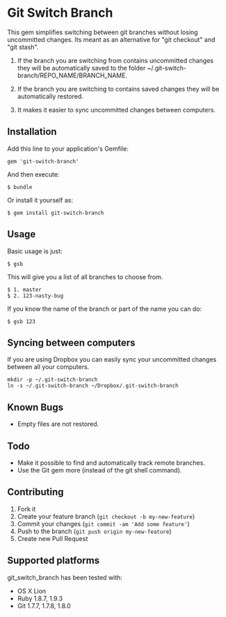 # Git Switch Branch

This gem simplifies switching between git branches without losing uncommitted changes. Its meant as an alternative for "git checkout" and "git stash".

1. If the branch you are switching from contains uncommitted changes they will be automatically
saved to the folder ~/.git-switch-branch/REPO_NAME/BRANCH_NAME.

2. If the branch you are switching to contains saved changes they will be automatically restored.

3. It makes it easier to sync uncommitted changes between computers.

## Installation

Add this line to your application's Gemfile:

    gem 'git-switch-branch'

And then execute:

    $ bundle

Or install it yourself as:

    $ gem install git-switch-branch

## Usage

Basic usage is just:

    $ gsb

This will give you a list of all branches to choose from.

    $ 1. master
    $ 2. 123-nasty-bug

If you know the name of the branch or part of the name you can do:

    $ gsb 123

## Syncing between computers

If you are using Dropbox you can easily sync your uncommitted changes between all your computers.

    mkdir -p ~/.git-switch-branch
    ln -s ~/.git-switch-branch ~/Dropbox/.git-switch-branch

## Known Bugs

* Empty files are not restored.

## Todo

* Make it possible to find and automatically track remote branches.
* Use the Git gem more (instead of the git shell command).

## Contributing

1. Fork it
2. Create your feature branch (`git checkout -b my-new-feature`)
3. Commit your changes (`git commit -am 'Add some feature'`)
4. Push to the branch (`git push origin my-new-feature`)
5. Create new Pull Request

## Supported platforms

git_switch_branch has been tested with:

* OS X Lion
* Ruby 1.8.7, 1.9.3
* Git 1.7.7, 1.7.8, 1.8.0
